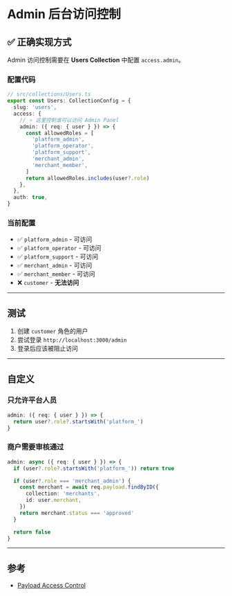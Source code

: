 # Admin 后台访问控制

## ✅ 正确实现方式

Admin 访问控制需要在 **Users Collection** 中配置 `access.admin`。

### 配置代码

```typescript
// src/collections/Users.ts
export const Users: CollectionConfig = {
  slug: 'users',
  access: {
    // ⭐ 这里控制谁可以访问 Admin Panel
    admin: ({ req: { user } }) => {
      const allowedRoles = [
        'platform_admin',
        'platform_operator',
        'platform_support',
        'merchant_admin',
        'merchant_member',
      ]
      return allowedRoles.includes(user?.role)
    },
  },
  auth: true,
}
```

### 当前配置

- ✅ `platform_admin` - 可访问
- ✅ `platform_operator` - 可访问
- ✅ `platform_support` - 可访问
- ✅ `merchant_admin` - 可访问
- ✅ `merchant_member` - 可访问
- ❌ `customer` - **无法访问**

---

## 测试

1. 创建 `customer` 角色的用户
2. 尝试登录 `http://localhost:3000/admin`
3. 登录后应该被阻止访问

---

## 自定义

### 只允许平台人员

```typescript
admin: ({ req: { user } }) => {
  return user?.role?.startsWith('platform_')
}
```

### 商户需要审核通过

```typescript
admin: async ({ req: { user } }) => {
  if (user?.role?.startsWith('platform_')) return true

  if (user?.role === 'merchant_admin') {
    const merchant = await req.payload.findByID({
      collection: 'merchants',
      id: user.merchant,
    })
    return merchant.status === 'approved'
  }

  return false
}
```

---

## 参考

- [Payload Access Control](https://payloadcms.com/docs/access-control/overview)
